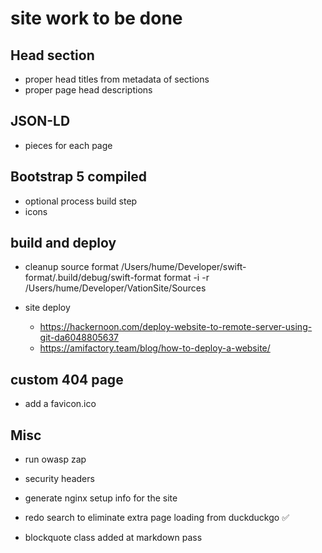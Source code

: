 # site work to be done

## Head section

- proper head titles from metadata of sections
- proper page head descriptions

## JSON-LD

- pieces for each page

## Bootstrap 5 compiled

- optional process build step
- icons

## build and deploy
- cleanup source format
 /Users/hume/Developer/swift-format/.build/debug/swift-format format -i -r /Users/hume/Developer/VationSite/Sources


- site deploy
    - https://hackernoon.com/deploy-website-to-remote-server-using-git-da6048805637
    - https://amifactory.team/blog/how-to-deploy-a-website/

## custom 404 page

- add a favicon.ico

## Misc

- run owasp zap
- security headers

- generate nginx setup info for the site
- redo search to eliminate extra page loading from duckduckgo ✅
- blockquote class added at markdown pass

